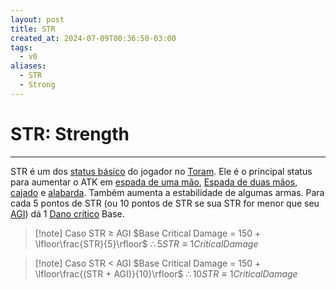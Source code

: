 ```yaml
---
layout: post
title: STR
created_at: 2024-07-09T00:36:50-03:00
tags:
  - v0
aliases:
  - STR
  - Strong
---
```

# STR: Strength
---
STR é um dos [status básico](api/2024/07/2024-07-09-Toram_Status_basico.md) do jogador no [Toram](_draft/2024/07/2024-07-06-Toram.md). Ele é o principal status para aumentar o ATK em [espada de uma mão](_insight/2024/07/2024-07-09-Toram_One_Handed_Sword.md), [Espada de duas mãos](_insight/2024/07/2024-07-09-Toram_Two_Handed_Sword.md), [cajado](_insight/2024/07/2024-07-09-Toram_Staff.md) e [alabarda](_insight/2024/07/2024-07-09-Toram_Halberd.md). Também aumenta a estabilidade de algumas armas. Para cada 5 pontos de STR (ou 10 pontos de STR se sua STR for menor que seu [AGI](_insight/2024/07/2024-07-09-Toram_AGI.md)) dá 1 [Dano crítico](_insight/2024/07/2024-07-10-Toram_Dano_Critico.md) Base.

> [!note] Caso STR $\ge$ AGI
> $Base Critical Damage = 150 + \lfloor\frac{STR}{5}\rfloor$
> $\therefore 5 STR \equiv 1 Critical Damage$

> [!note] Caso STR < AGI
> $Base Critical Damage = 150 + \lfloor\frac{(STR + AGI)}{10}\rfloor$
> $\therefore 10 STR \equiv 1 Critical Damage$
  